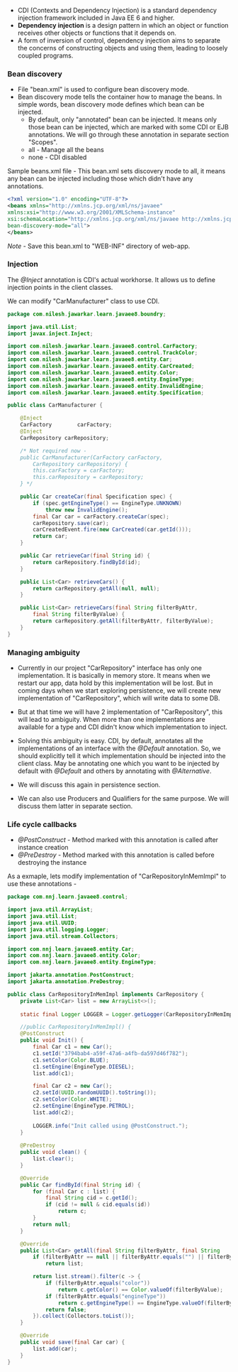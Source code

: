 - CDI (Contexts and Dependency Injection) is a standard dependency injection framework included in Java EE 6 and higher. 
- **Dependency injection** is a design pattern in which an object or function receives other objects or functions that it depends on. 
- A form of inversion of control, dependency injection aims to separate the concerns of constructing objects and using them, leading to loosely coupled programs.

### Bean discovery

- File "bean.xml" is used to configure bean discovery mode. 
- Bean discovery mode tells the container how to manage the beans. In simple words, bean discovery mode defines which bean can be injected.
	- By default, only "annotated" bean can be injected. It means only those bean can be injected, which are marked with some CDI or EJB annotations. We will go through these annotation in separate section "Scopes".
	- all - Manage all the beans
	- none - CDI disabled

Sample beans.xml file - This bean.xml sets discovery mode to all, it means any bean can be injected including those which didn't have any annotations.

``` xml
<?xml version="1.0" encoding="UTF-8"?>
<beans xmlns="http://xmlns.jcp.org/xml/ns/javaee"
xmlns:xsi="http://www.w3.org/2001/XMLSchema-instance"
xsi:schemaLocation="http://xmlns.jcp.org/xml/ns/javaee http://xmlns.jcp.org/xml/ns/javaee/beans_1_1.xsd"
bean-discovery-mode="all">
</beans>
```

*Note* - Save this bean.xml to "WEB-INF" directory of web-app.
### Injection

The _@Inject_ annotation is CDI's actual workhorse. It allows us to define injection points in the client classes.

We can modify "CarManufacturer" class to use CDI.

``` java
package com.nilesh.jawarkar.learn.javaee8.boundry;

import java.util.List;
import javax.inject.Inject;

import com.nilesh.jawarkar.learn.javaee8.control.CarFactory;
import com.nilesh.jawarkar.learn.javaee8.control.TrackColor;
import com.nilesh.jawarkar.learn.javaee8.entity.Car;
import com.nilesh.jawarkar.learn.javaee8.entity.CarCreated;
import com.nilesh.jawarkar.learn.javaee8.entity.Color;
import com.nilesh.jawarkar.learn.javaee8.entity.EngineType;
import com.nilesh.jawarkar.learn.javaee8.entity.InvalidEngine;
import com.nilesh.jawarkar.learn.javaee8.entity.Specification;

public class CarManufacturer {

    @Inject
	CarFactory        carFactory;
	@Inject
	CarRepository carRepository;

    /* Not required now -
	public CarManufacturer(CarFactory carFactory, 
		CarRepository carRepository) {
		this.carFactory = carFactory;
		this.carRepository = carRepository;
	} */

	public Car createCar(final Specification spec) {
		if (spec.getEngineType() == EngineType.UNKNOWN)
			throw new InvalidEngine();
		final Car car = carFactory.createCar(spec);
		carRepository.save(car);
		carCreatedEvent.fire(new CarCreated(car.getId()));
		return car;
	}

	public Car retrieveCar(final String id) {
		return carRepository.findById(id);
	}

	public List<Car> retrieveCars() {
		return carRepository.getAll(null, null);
	}

	public List<Car> retrieveCars(final String filterByAttr, 
		final String filterByValue) {
		return carRepository.getAll(filterByAttr, filterByValue);
	}
}
```

### Managing ambiguity

- Currently in our project "CarRepository" interface has only one implementation. It is basically in memory store. It means when we restart our app, data hold by this implementation will be lost.  But in coming days when we start exploring persistence, we will create new implementation of "CarRepository", which will write data to some DB.

- But at that time we will have 2 implementation of "CarRepository", this will lead to ambiguity. When more than one implementations are available for a type and CDI didn't know which implementation to inject. 

- Solving this ambiguity is easy. CDI, by default, annotates all the implementations of an interface with the _@Default_ annotation. So, we should explicitly tell it which implementation should be injected into the client class. May be annotating one which you want to be injected by default with _@Default_ and others by annotating with _@Alternative_.

- We will discuss this again in persistence section.
- We can also use Producers and Qualifiers for the same purpose. We will discuss them latter in separate section.

### Life cycle callbacks

- *@PostConstruct* - Method marked with this annotation is called after instance creation
- *@PreDestroy* - Method marked with this annotation is called before destroying the instance

As a exmaple, lets modify implementation of "CarRepositoryInMemImpl" to use these annotations -

``` java
package com.nnj.learn.javaee8.control;

import java.util.ArrayList;
import java.util.List;
import java.util.UUID;
import java.util.logging.Logger;
import java.util.stream.Collectors;

import com.nnj.learn.javaee8.entity.Car;
import com.nnj.learn.javaee8.entity.Color;
import com.nnj.learn.javaee8.entity.EngineType;

import jakarta.annotation.PostConstruct;
import jakarta.annotation.PreDestroy;

public class CarRepositoryInMemImpl implements CarRepository {
	private List<Car> list = new ArrayList<>();
	
	static final Logger LOGGER = Logger.getLogger(CarRepositoryInMemImpl.class.getName());

	//public CarRepositoryInMemImpl() {
	@PostConstruct
	public void Init() {
		final Car c1 = new Car();
		c1.setId("3794bab4-a59f-47a6-a4fb-da597d46f782");
		c1.setColor(Color.BLUE);
		c1.setEngine(EngineType.DIESEL);
		list.add(c1);

		final Car c2 = new Car();
		c2.setId(UUID.randomUUID().toString());
		c2.setColor(Color.WHITE);
		c2.setEngine(EngineType.PETROL);
		list.add(c2);
		
		LOGGER.info("Init called using @PostConstruct.");
	}
	
	@PreDestroy
	public void clean() {
		list.clear();
	}

	@Override
	public Car findById(final String id) {
		for (final Car c : list) {
			final String cid = c.getId();
			if (cid != null & cid.equals(id))
				return c;
		}
		return null;
	}

	@Override
	public List<Car> getAll(final String filterByAttr, final String    filterByValue) {
		if (filterByAttr == null || filterByAttr.equals("") || filterByValue == null || filterByValue.equals(""))
			return list;

		return list.stream().filter(c -> {
			if (filterByAttr.equals("color"))
				return c.getColor() == Color.valueOf(filterByValue);
			if (filterByAttr.equals("engineType"))
				return c.getEngineType() == EngineType.valueOf(filterByValue);
			return false;
		}).collect(Collectors.toList());
	}

	@Override
	public void save(final Car car) {
		list.add(car);
	}
}
```


